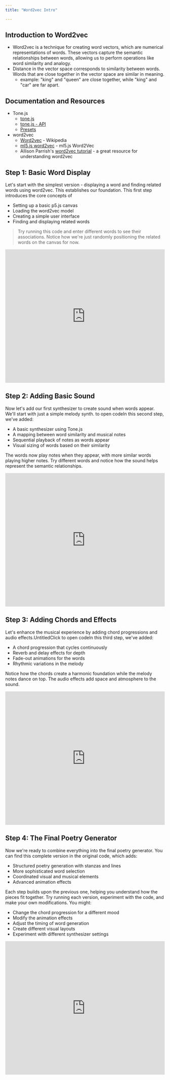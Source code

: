 ```yaml
---
title: "Word2vec Intro"

---
```


## Introduction to Word2vec

- Word2vec is a technique for creating word vectors, which are numerical representations of words. These vectors capture the semantic relationships between words, allowing us to perform operations like word similarity and analogy.
- Distance in the vector space corresponds to similarity between words. Words that are close together in the vector space are similar in meaning.
  - example: "king" and "queen" are close together, while "king" and "car" are far apart.

## Documentation and Resources

- Tone.js
  - [tone.js](https://tonejs.github.io/)
  - [tone.js - API](https://tonejs.github.io/docs/15.0.4/index.html)
  - [Presets](https://www.guitarland.com/MusicTheoryWithToneJS/Presets-gh-pages/)
- word2vec
  - [Word2vec](https://en.wikipedia.org/wiki/Word2vec) - Wikipedia
  - [ml5.js word2vec](https://archive-docs.ml5js.org/#/reference/word2vec) - ml5.js Word2Vec
  - Allison Parrish's [word2vec tutorial](https://gist.github.com/aparrish/2f562e3737544cf29aaf1af30362f469) - a great resource for understanding word2vec

## Step 1: Basic Word Display
 Let's start with the simplest version - displaying a word and finding related words using word2vec. This establishes our foundation. This first step introduces the core concepts of

- Setting up a basic p5.js canvas
- Loading the word2vec model
- Creating a simple user interface
- Finding and displaying related words

> Try running this code and enter different words to see their associations. Notice how we're just randomly positioning the related words on the canvas for now.


<!-- Copy and Paste Me -->
<div class="glitch-embed-wrap" style="height: 420px; width: 100%;">
  <iframe
    src="https://glitch.com/embed/#!/embed/1-basic-waveform-word2vec?path=TODO.md&previewSize=0"
    title="1-basic-waveform-word2vec on Glitch"
    allow="geolocation; microphone; camera; midi; encrypted-media; xr-spatial-tracking; fullscreen"
    allowFullScreen
    style="height: 100%; width: 100%; border: 0;">
  </iframe>
</div>

## Step 2: Adding Basic Sound
Now let's add our first synthesizer to create sound when words appear. We'll start with just a simple melody synth. to open codeIn this second step, we've added:

- A basic synthesizer using Tone.js
- A mapping between word similarity and musical notes
- Sequential playback of notes as words appear
- Visual sizing of words based on their similarity

The words now play notes when they appear, with more similar words playing higher notes. Try different words and notice how the sound helps represent the semantic relationships.

<div class="glitch-embed-wrap" style="height: 420px; width: 100%;">
  <iframe
    src="https://glitch.com/embed/#!/embed/2-adding-basic-sound?path=script.js&previewSize=0"
    title="2-adding-basic-sound on Glitch"
    allow="geolocation; microphone; camera; midi; encrypted-media; xr-spatial-tracking; fullscreen"
    allowFullScreen
    style="height: 100%; width: 100%; border: 0;">
  </iframe>
</div>


## Step 3: Adding Chords and Effects
Let's enhance the musical experience by adding chord progressions and audio effects.UntitledClick to open codeIn this third step, we've added:

- A chord progression that cycles continuously
- Reverb and delay effects for depth
- Fade-out animations for the words
- Rhythmic variations in the melody

Notice how the chords create a harmonic foundation while the melody notes dance on top. The audio effects add space and atmosphere to the sound.

<!-- Copy and Paste Me -->
<div class="glitch-embed-wrap" style="height: 420px; width: 100%;">
  <iframe
    src="https://glitch.com/embed/#!/embed/3-adding-chords-and-effects?path=script.js&previewSize=0"
    title="3-adding-chords-and-effects on Glitch"
    allow="geolocation; microphone; camera; midi; encrypted-media; xr-spatial-tracking; fullscreen"
    allowFullScreen
    style="height: 100%; width: 100%; border: 0;">
  </iframe>
</div>

## Step 4: The Final Poetry Generator
Now we're ready to combine everything into the final poetry generator. You can find this complete version in the original code, which adds:

- Structured poetry generation with stanzas and lines
- More sophisticated word selection
- Coordinated visual and musical elements
- Advanced animation effects

Each step builds upon the previous one, helping you understand how the pieces fit together. Try running each version, experiment with the code, and make your own modifications. You might:

- Change the chord progression for a different mood
- Modify the animation effects
- Adjust the timing of word generation
- Create different visual layouts
- Experiment with different synthesizer settings



<!-- Copy and Paste Me -->
<div class="glitch-embed-wrap" style="height: 420px; width: 100%;">
  <iframe
    src="https://glitch.com/embed/#!/embed/4-everything-together-word2vec?path=&previewSize=0"
    title="4-everything-together-word2vec on Glitch"
    allow="geolocation; microphone; camera; midi; encrypted-media; xr-spatial-tracking; fullscreen"
    allowFullScreen
    style="height: 100%; width: 100%; border: 0;">
  </iframe>
</div>